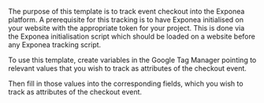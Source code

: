 The purpose of this template is to track event checkout into the Exponea platform. A prerequisite for this tracking is to have Exponea initialised on your website with the appropriate token for your project. This is done via the Exponea initialisation script which should be loaded on a website before any Exponea tracking script. 

To use this template, create variables in the Google Tag Manager pointing to relevant values that you wish to track as attributes of the checkout event. 

Then fill in those values into the corresponding fields, which you wish to track as attributes of the checkout event. 
